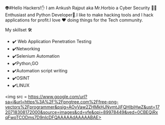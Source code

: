 👽#Hello Hackers!✋
I am Ankush Rajput aka Mr.Horbio a Cyber Security 🧑‍💻Enthusiast and Python Developer🐍.I like to make hacking tools and I hack applications for profit.I love ❤️ doing things for the Tech community.

My skillset 🛠️

+ ✔️ Web Application Penetration Testing
+ ✔️Networking
+ ✔️Selenium Automation
+ ✔️Python,GO
+ ✔️Automation script writing
+ ✔️OSINT
+ ✔️LINUX

<img src = https://www.google.com/url?sa=i&url=https%3A%2F%2Fpngtree.com%2Ffree-png-vectors%2Fprogrammer&psig=AOvVaw2ZHMkHJNvmtJiFQHIbiHwZ&ust=1720718308172000&source=images&cd=vfe&opi=89978449&ved=0CBEQjRxqFwoTCODms7D9nIcDFQAAAAAdAAAAABAE>

  
